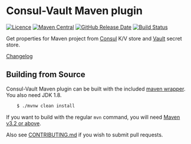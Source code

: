 # Consul-Vault Maven plugin

[![Licence](https://img.shields.io/github/license/fedyafed/consul-vault-maven-plugin.svg)](https://github.com/fedyafed/consul-vault-maven-plugin/blob/master/LICENSE)
[![Maven Central](https://maven-badges.herokuapp.com/maven-central/com.github.fedyafed/consul-vault-maven-plugin/badge.svg?style=flat)](http://search.maven.org/#search%7Cga%7C1%7Cg%3A%22com.github.fedyafed%22%20AND%20a%3A%22consul-vault-maven-plugin%22)
[![GitHub Release Date](https://img.shields.io/github/release-date/fedyafed/consul-vault-maven-plugin.svg)](https://github.com/fedyafed/consul-vault-maven-plugin/releases)
[![Build Status](https://travis-ci.org/fedyafed/consul-vault-maven-plugin.svg?branch=master)](https://travis-ci.org/fedyafed/consul-vault-maven-plugin)

Get properties for Maven project from [Consul](https://www.consul.io/) K/V store and 
[Vault](https://www.vaultproject.io/) secret store.

[Changelog](CHANGELOG.md)

## Building from Source
Consul-Vault Maven plugin can be built with the included
[maven wrapper](https://github.com/takari/maven-wrapper). You also need JDK 1.8.

```bash
	$ ./mvnw clean install
```

If you want to build with the regular `mvn` command, you will need
[Maven v3.2 or above](https://maven.apache.org/run-maven/index.html).


Also see [CONTRIBUTING.md](.github/CONTRIBUTING.md) if you wish to submit pull requests.

